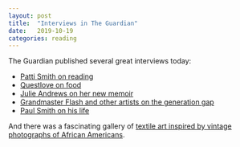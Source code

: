 ```yaml
---
layout: post
title:  "Interviews in The Guardian"
date:   2019-10-19
categories: reading
---
```


The Guardian published several great interviews today:

* [Patti Smith on reading](https://www.theguardian.com/books/2019/oct/19/patti-smtih-reading-mark-twain-gave-me-anxiety)
* [Questlove on food](https://www.theguardian.com/food/2019/oct/19/questlove-the-roots-bagels-amy-winehouse-my-life-on-a-plate-interview) 
* [Julie Andrews on her new memoir](https://www.theguardian.com/lifeandstyle/2019/oct/19/julie-andrews-second-memoir-home-work-interview)
* [Grandmaster Flash and other artists on the generation gap](https://www.theguardian.com/lifeandstyle/2019/oct/19/hood-rats-jam-with-us-grandmaster-flash-aj-tracey-generation-gap)
* [Paul Smith on his life](https://www.theguardian.com/lifeandstyle/2019/oct/19/paul-smith-luckily-i-have-still-got-the-legs-of-a-teenager)

And there was a fascinating gallery of [textile art inspired by vintage photographs of African Americans](https://www.theguardian.com/artanddesign/gallery/2019/oct/19/textile-art-inspired-by-vintage-photographs-of-african-americans-in-pictures).
